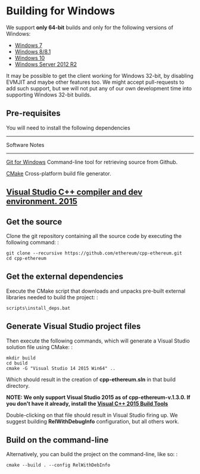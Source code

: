 Building for Windows
====================

We support **only 64-bit** builds and only for the following versions of
Windows:

-   [Windows 7](https://en.wikipedia.org/wiki/Windows_7)
-   [Windows 8/8.1](https://en.wikipedia.org/wiki/Windows_8)
-   [Windows 10](https://en.wikipedia.org/wiki/Windows_10)
-   [Windows Server 2012
    R2](https://en.wikipedia.org/wiki/Windows_Server_2012_R2)

It may be possible to get the client working for Windows 32-bit, by
disabling EVMJIT and maybe other features too. We might accept
pull-requests to add such support, but we will not put any of our own
development time into supporting Windows 32-bit builds.

Pre-requisites
--------------

You will need to install the following dependencies

  ---------------------------------------------------------------------------------------------------------------------
  Software                                                                Notes
  ----------------------------------------------------------------------- ---------------------------------------------
  [Git for Windows](https://git-scm.com/download/win)                     Command-line tool for retrieving source from
                                                                          Github.

  [CMake](https://cmake.org/download/)                                    Cross-platform build file generator.

  [Visual Studio                                                          C++ compiler and dev environment.
  2015](https://www.visualstudio.com/products/vs-2015-product-editions)   
  ---------------------------------------------------------------------------------------------------------------------

Get the source
--------------

Clone the git repository containing all the source code by executing the
following command: :

    git clone --recursive https://github.com/ethereum/cpp-ethereum.git
    cd cpp-ethereum

Get the external dependencies
-----------------------------

Execute the CMake script that downloads and unpacks pre-built external
libraries needed to build the project: :

    scripts\install_deps.bat

Generate Visual Studio project files
------------------------------------

Then execute the following commands, which will generate a Visual Studio
solution file using CMake: :

    mkdir build
    cd build
    cmake -G "Visual Studio 14 2015 Win64" ..

Which should result in the creation of **cpp-ethereum.sln** in that
build directory.

**NOTE: We only support Visual Studio 2015 as of cpp-ethereum-v.1.3.0.
If you don\'t have it already, install the [Visual C++ 2015 Build
Tools](http://landinghub.visualstudio.com/visual-cpp-build-tools)**

Double-clicking on that file should result in Visual Studio firing up.
We suggest building **RelWithDebugInfo** configuration, but all others
work.

Build on the command-line
-------------------------

Alternatively, you can build the project on the command-line, like so: :

    cmake --build . --config RelWithDebInfo
